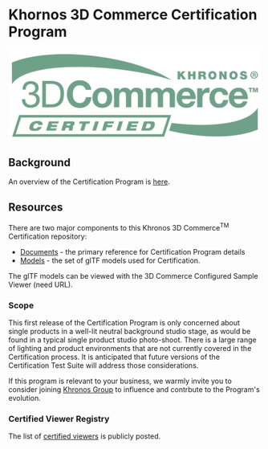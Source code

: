 # Khornos 3D Commerce Certification Program

![3D Commerce Certified Mark](./documents/images/3DCommerce-Certified.png)

## Background

An overview of the Certification Program is [here](https://www.khronos.org/3dcommerce/certification/).

## Resources

There are two major components to this Khronos 3D Commerce<sup>TM</sup> Certification repository: 

* [Documents](./documents) - the primary reference for Certification Program details
* [Models](./models) - the set of glTF models used for Certification.

The glTF models can be viewed with the 3D Commerce Configured Sample Viewer (need URL).

### Scope

This first release of the Certification Program is only concerned about single products in a well-lit neutral background studio stage, as would be found in a typical single product studio photo-shoot. There is a large range of lighting and product environments that are not currently covered in the Certification process. It is anticipated that future versions of the Certification Test Suite will address those considerations. 

If this program is relevant to your business, we warmly invite you to consider joining [Khronos Group](https://khronos.org) to influence and contrbute to the Program's evolution.

### Certified Viewer Registry

The list of [certified viewers](https://www.khronos.org/3dcommerce/certification/conformant-products/) is publicly posted.
